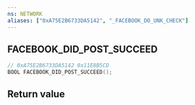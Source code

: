 ```yaml
---
ns: NETWORK
aliases: ["0xA75E2B6733DA5142", "_FACEBOOK_DO_UNK_CHECK"]
---
```

## FACEBOOK_DID_POST_SUCCEED

```c
// 0xA75E2B6733DA5142 0x11E8B5CD
BOOL FACEBOOK_DID_POST_SUCCEED();
```


## Return value
